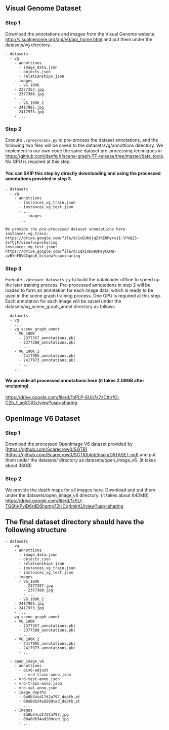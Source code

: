 ## Visual Genome Dataset

### Step 1
Download the annotations and images from the Visual Genome website http://visualgenome.org/api/v0/api_home.html and put them under the datasets/vg directory.

	- datasets
	  - vg
	    - annottions
	      - image_data.json
	      - objects.json
	      - relationships.json
	    - images
	      - VG_100K
		- 2377357.jpg
		- 2377380.jpg
		- ...
	      - VG_100K_2
		- 2417985.jpg
		- 2417973.jpg
		- ...

### Step 2 
Execute ```./preprocess.py``` to pre-process the dataset annotations, and the following two files will be saved to the datasets/vg/annottions directory.
We implement in our own code the same dataset pre-processing techniques in https://github.com/danfeiX/scene-graph-TF-release/tree/master/data_tools.
No GPU is required at this step.
#### You can SKIP this step by directly downloading and using the processed annotations provided in step 3.

	- datasets
	  - vg
	    - annottions
	      - instances_vg_train.json
	      - instances_vg_test.json
	      - ...
            - images
	      ...

	We provide the pre-processed dataset annotations here
	instances_vg_train: https://drive.google.com/file/d/1xEUk6jqZtKE0Myrs1I-lPoQZ3-2sTCjF/view?usp=sharing
	instances_vg_test.json: https://drive.google.com/file/d/1qkiXDw9sMsyCOMB-avBYnF8VGIqds0_k/view?usp=sharing


### Step 3
Execute ```./prepare_datasets.py``` to build the dataloader offline to speed up the later training process.
Pre-processed annotations in step 2 will be loaded to form an annotation for each image data, which is ready to be used in the scene graph training process.
One GPU is required at this step.
Each annotation for each image will be saved under the datasets/vg_scene_graph_annot directory as follows

	- datasets
	  - vg
	    ...
	  - vg_scene_graph_annot
	    - VG_100K
	      - 2377357_annotations.pkl
	      - 2377380_annotations.pkl
	      - ...
	    - VG_100K_2
	      - 2417985_annotations.pkl
	      - 2417973_annotations.pkl
	      - ...
	    ...

#### We provide all processed annotations here (it takes 2.09GB after unzipping)
https://drive.google.com/file/d/1hPLP-6Ub7s7zCthrfO-C2b_f_agXCiGv/view?usp=sharing


## OpenImage V6 Dataset

### Step 1
Download the processed OpenImage V6 dataset provided by [https://github.com/Scarecrow0/SGTR](https://github.com/Scarecrow0/SGTR/blob/main/DATASET.md) and put them under the datasets/ directory as datasets/open_image_v6. (it takes about 38GB)

### Step 2
We provide the depth maps for all images here. Download and put them under the datasets/open_image_v6 directory. (it takes about 640MB)
https://drive.google.com/file/d/1c5U-TG6hVPyjD6rdD6hgmp72HCq4mkXU/view?usp=sharing

## The final dataset directory should have the following structure
	- datasets
	  - vg
	    - annottions
	      - image_data.json
	      - objects.json
	      - relationships.json
	      - instances_vg_train.json
	      - instances_vg_test.json
	    - images
	      - VG_100K
	        - 2377357.jpg
	        - 2377380.jpg
	        - ...
	      - VG_100K_2
		- 2417985.jpg
		- 2417973.jpg
		- ...
	  - vg_scene_graph_annot
	    - VG_100K
	      - 2377357_annotations.pkl
	      - 2377380_annotations.pkl
	      - ...
	    - VG_100K_2
	      - 2417985_annotations.pkl
	      - 2417973_annotations.pkl
	      - ...
	    
	  - open_image_v6
	    - annottions
	      - oiv6-adjust
	        - vrd-train-anno.json
		- vrd-test-anno.json
		- vrd-train-anno.json
		- vrd-val-anno.json
	    - image_depths
	      - 0a0b34cd17d2a797_depth.pt
	      - 00a0d634ad200ced_depth.pt
	      - ...
	    - images
	      - 0a0b34cd17d2a797.jpg
	      - 00a0d634ad200ced.jpg
	      - ...
